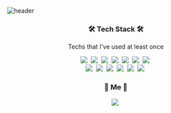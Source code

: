 ![header](https://capsule-render.vercel.app/api?type=slice&color=auto&height=300&text=Hello&fontSize=80&rotate=20&fontAlign=60&fontAlignY=23&desc=I'm%20illymydev&descSize=30&descAlign=70&descAlignY=40)


<h3 align="center">🛠 Tech Stack 🛠</h3>

<p align="center"> Techs that I've used at least once </p>

<p align="center">
  <img src="https://img.shields.io/badge/Node.js-339933?style=flat-square&logo=nodedotjs&logoColor=white"/></a>&nbsp 
  <img src="https://img.shields.io/badge/Python-3766AB?style=flat-square&logo=Python&logoColor=white"/></a>&nbsp 
  <img src="https://img.shields.io/badge/C++-00599C?style=flat-square&logo=C%2B%2B&logoColor=white"/></a>&nbsp 
  <img src="https://img.shields.io/badge/C-A8B9CC?style=flat-square&logo=C&logoColor=white"/></a>&nbsp 
  <img src="https://img.shields.io/badge/Javascript-ffb13b?style=flat-square&logo=javascript&logoColor=black"/></a>&nbsp 
  <img src="https://img.shields.io/badge/css-1572B6?style=flat-square&logo=css3&logoColor=white"/></a>&nbsp 
  <img src="https://img.shields.io/badge/Go-11B48A?style=flat-square&logo=Go&logoColor=white"/></a>&nbsp 
  <br>
  <img src="https://img.shields.io/badge/Mysql-E6B91E?style=flat-square&logo=MySql&logoColor=black"/></a>&nbsp 
  <img src="https://img.shields.io/badge/aws-333664?style=flat-square&logo=amazon-aws&logoColor=white"/></a>&nbsp
  <img src="https://img.shields.io/badge/R-276DC3?style=flat-square&logo=r&logoColor=white"/></a>&nbsp 
  <img src="https://img.shields.io/badge/.NET-512BD4?style=flat-square&logo=dotnet&logoColor=white"/></a>&nbsp
  <img src="https://img.shields.io/badge/React-61DAFB?style=flat-square&logo=react&logoColor=black"/></a>&nbsp 
  <img src="https://img.shields.io/badge/TypeScript-3178C6?style=flat-square&logo=typescript&logoColor=white"/></a>&nbsp
</p>


<h3 align="center"> 🧸 Me 🧸 </h3>
<p align="center">
  <a href="https://instagram.com/_r__rg?igshid=MWQ2ODkyMjM="><img src="https://img.shields.io/badge/Instargram-E4405F?style=flat-square&logo=instagram&logoColor=white"></a>&nbsp
</p>
<br>
